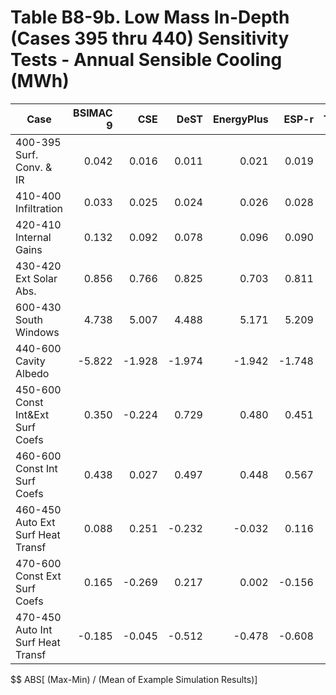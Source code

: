 # Table B8-9b. Low Mass In-Depth (Cases 395 thru 440) Sensitivity Tests - Annual Sensible Cooling (MWh)
| Case |BSIMAC 9 |CSE |DeST |EnergyPlus |ESP-r |TRNSYS | |Min |Max |Mean |Dev % $$ | |TestSoftware1 |
|-----|-----:|-----:|-----:|-----:|-----:|-----:|-----:|-----:|-----:|-----:|-----:|-----:|-----:|
| 400-395 Surf. Conv. & IR |0.042 |0.016 |0.011 |0.021 |0.019 |0.009 | |0.009 |0.042 |0.020 |167.5 | |0.021 |
| 410-400 Infiltration |0.033 |0.025 |0.024 |0.026 |0.028 |0.022 | |0.022 |0.033 |0.026 |40.0 | |0.026 |
| 420-410 Internal Gains |0.132 |0.092 |0.078 |0.096 |0.090 |0.074 | |0.074 |0.132 |0.094 |61.6 | |0.096 |
| 430-420 Ext Solar Abs. |0.856 |0.766 |0.825 |0.703 |0.811 |0.630 | |0.630 |0.856 |0.765 |29.6 | |0.703 |
| 600-430 South Windows |4.738 |5.007 |4.488 |5.171 |5.209 |5.040 | |4.488 |5.209 |4.942 |14.6 | |5.171 |
| 440-600 Cavity Albedo |-5.822 |-1.928 |-1.974 |-1.942 |-1.748 |-2.038 | |-5.822 |-1.748 |-2.575 |158.2 | |-1.942 |
| 450-600 Const Int&Ext Surf Coefs |0.350 |-0.224 |0.729 |0.480 |0.451 |0.751 | |-0.224 |0.751 |0.423 |230.6 | |0.480 |
| 460-600 Const Int Surf Coefs |0.438 |0.027 |0.497 |0.448 |0.567 |0.464 | |0.027 |0.567 |0.407 |132.9 | |0.448 |
| 460-450 Auto Ext Surf Heat Transf |0.088 |0.251 |-0.232 |-0.032 |0.116 |-0.287 | |-0.287 |0.251 |-0.016 |3342.1 | |-0.032 |
| 470-600 Const Ext Surf Coefs |0.165 |-0.269 |0.217 |0.002 |-0.156 |0.276 | |-0.269 |0.276 |0.039 |1394.6 | |0.002 |
| 470-450 Auto Int Surf Heat Transf |-0.185 |-0.045 |-0.512 |-0.478 |-0.608 |-0.475 | |-0.608 |-0.045 |-0.384 |146.6 | |-0.478 |

$$ ABS[ (Max-Min) / (Mean of Example Simulation Results)]


